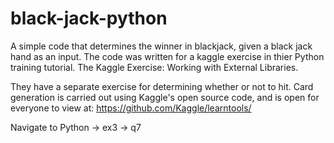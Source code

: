 # black-jack-python
A simple code that determines the winner in blackjack, given a black jack hand as an input. The code was written for a kaggle exercise in thier Python training tutorial. 
The Kaggle Exercise: Working with External Libraries.

They have a separate exercise for determining whether or not to hit. Card generation is carried out using Kaggle's open source code, and is open for everyone to view at: https://github.com/Kaggle/learntools/

Navigate to Python -> ex3 -> q7



